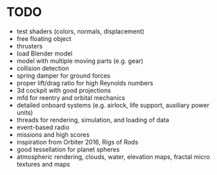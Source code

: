 # TODO

* test shaders (colors, normals, displacement)
* free floating object
* thrusters
* load Blender model
* model with multiple moving parts (e.g. gear)
* collision detection
* spring damper for ground forces
* proper lift/drag ratio for high Reynolds numbers
* 3d cockpit with good projections
* mfd for reentry and orbital mechanics
* detailed onboard systems (e.g. airlock, life support, auxiliary power units)
* threads for rendering, simulation, and loading of data
* event-based radio
* missions and high scores
* inspiration from Orbiter 2016, Rigs of Rods
* good tessellation for planet spheres
* atmospheric rendering, clouds, water, elevation maps, fractal micro textures and maps

